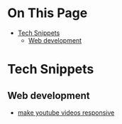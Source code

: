 # On This Page

- [Tech Snippets](#tech-snippets)
    - [Web development](#web-development)

# Tech Snippets

## Web development
* [make youtube videos responsive](snips/make-youtube-video-responsive)


